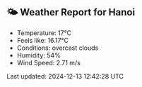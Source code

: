 <!-- WEATHER-START -->
## 🌤 Weather Report for Hanoi

- Temperature: 17°C
- Feels like: 16.17°C
- Conditions: overcast clouds
- Humidity: 54%
- Wind Speed: 2.71 m/s

Last updated: 2024-12-13 12:42:28 UTC
<!-- WEATHER-END -->

